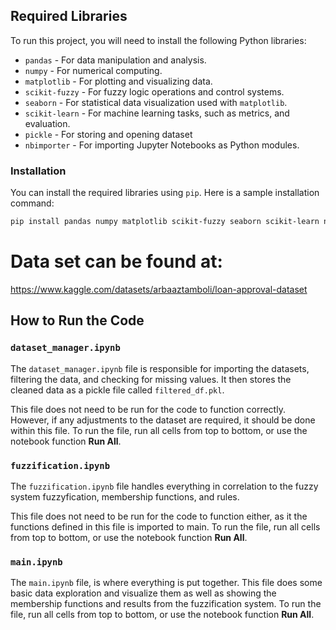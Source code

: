 ## Required Libraries

To run this project, you will need to install the following Python libraries:

- `pandas` - For data manipulation and analysis.
- `numpy` - For numerical computing.
- `matplotlib` - For plotting and visualizing data.
- `scikit-fuzzy` - For fuzzy logic operations and control systems.
- `seaborn` - For statistical data visualization used with `matplotlib`.
- `scikit-learn` - For machine learning tasks, such as metrics, and evaluation.
- `pickle` - For storing and opening dataset
- `nbimporter` - For importing Jupyter Notebooks as Python modules.

### Installation
You can install the required libraries using `pip`. Here is a sample installation command:

```bash
pip install pandas numpy matplotlib scikit-fuzzy seaborn scikit-learn nbimporter
```

# Data set can be found at: 
https://www.kaggle.com/datasets/arbaaztamboli/loan-approval-dataset


## How to Run the Code

### `dataset_manager.ipynb`

The `dataset_manager.ipynb` file is responsible for importing the datasets, filtering the data, and checking for missing values. It then stores the cleaned data as a pickle file called `filtered_df.pkl`.

This file does not need to be run for the code to function correctly. However, if any adjustments to the dataset are required, it should be done within this file. 
To run the file, run all cells from top to bottom, or use the notebook function **Run All**.

### `fuzzification.ipynb`

The `fuzzification.ipynb` file handles everything in correlation to the fuzzy system fuzzyfication, membership functions, and rules. 

This file does not need to be run for the code to function either, as it the functions defined in this file is imported to main.
To run the file, run all cells from top to bottom, or use the notebook function **Run All**.

### `main.ipynb`

The `main.ipynb` file, is where everything is put together. This file does some basic data exploration and visualize them as well as showing the membership functions and results from the fuzzification system. 
To run the file, run all cells from top to bottom, or use the notebook function **Run All**.
